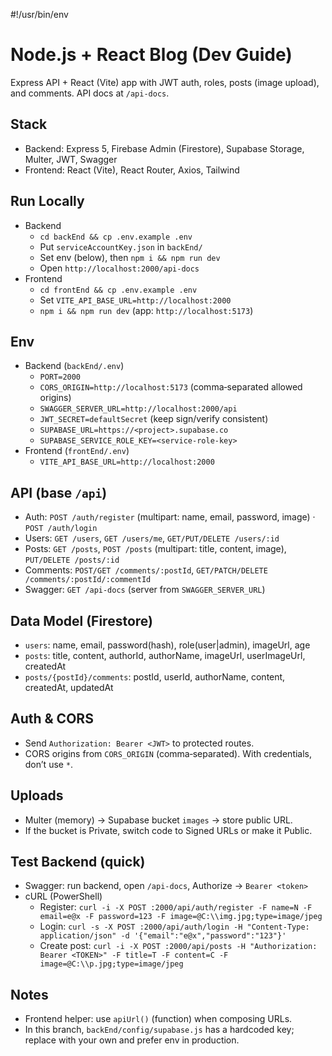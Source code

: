 #!/usr/bin/env
# Node.js + React Blog (Dev Guide)

Express API + React (Vite) app with JWT auth, roles, posts (image upload), and comments. API docs at `/api-docs`.

## Stack
- Backend: Express 5, Firebase Admin (Firestore), Supabase Storage, Multer, JWT, Swagger
- Frontend: React (Vite), React Router, Axios, Tailwind

## Run Locally
- Backend
  - `cd backEnd && cp .env.example .env`
  - Put `serviceAccountKey.json` in `backEnd/`
  - Set env (below), then `npm i && npm run dev`
  - Open `http://localhost:2000/api-docs`
- Frontend
  - `cd frontEnd && cp .env.example .env`
  - Set `VITE_API_BASE_URL=http://localhost:2000`
  - `npm i && npm run dev` (app: `http://localhost:5173`)

## Env
- Backend (`backEnd/.env`)
  - `PORT=2000`
  - `CORS_ORIGIN=http://localhost:5173` (comma‑separated allowed origins)
  - `SWAGGER_SERVER_URL=http://localhost:2000/api`
  - `JWT_SECRET=defaultSecret` (keep sign/verify consistent)
  - `SUPABASE_URL=https://<project>.supabase.co`
  - `SUPABASE_SERVICE_ROLE_KEY=<service-role-key>`
- Frontend (`frontEnd/.env`)
  - `VITE_API_BASE_URL=http://localhost:2000`

## API (base `/api`)
- Auth: `POST /auth/register` (multipart: name, email, password, image) · `POST /auth/login`
- Users: `GET /users`, `GET /users/me`, `GET/PUT/DELETE /users/:id`
- Posts: `GET /posts`, `POST /posts` (multipart: title, content, image), `PUT/DELETE /posts/:id`
- Comments: `POST/GET /comments/:postId`, `GET/PATCH/DELETE /comments/:postId/:commentId`
- Swagger: `GET /api-docs` (server from `SWAGGER_SERVER_URL`)

## Data Model (Firestore)
- `users`: name, email, password(hash), role(user|admin), imageUrl, age
- `posts`: title, content, authorId, authorName, imageUrl, userImageUrl, createdAt
- `posts/{postId}/comments`: postId, userId, authorName, content, createdAt, updatedAt

## Auth & CORS
- Send `Authorization: Bearer <JWT>` to protected routes.
- CORS origins from `CORS_ORIGIN` (comma‑separated). With credentials, don’t use `*`.

## Uploads
- Multer (memory) → Supabase bucket `images` → store public URL.
- If the bucket is Private, switch code to Signed URLs or make it Public.

## Test Backend (quick)
- Swagger: run backend, open `/api-docs`, Authorize → `Bearer <token>`
- cURL (PowerShell)
  - Register: `curl -i -X POST :2000/api/auth/register -F name=N -F email=e@x -F password=123 -F image=@C:\\img.jpg;type=image/jpeg`
  - Login: `curl -s -X POST :2000/api/auth/login -H "Content-Type: application/json" -d '{"email":"e@x","password":"123"}'`
  - Create post: `curl -i -X POST :2000/api/posts -H "Authorization: Bearer <TOKEN>" -F title=T -F content=C -F image=@C:\\p.jpg;type=image/jpeg`

## Notes
- Frontend helper: use `apiUrl()` (function) when composing URLs.
- In this branch, `backEnd/config/supabase.js` has a hardcoded key; replace with your own and prefer env in production.
